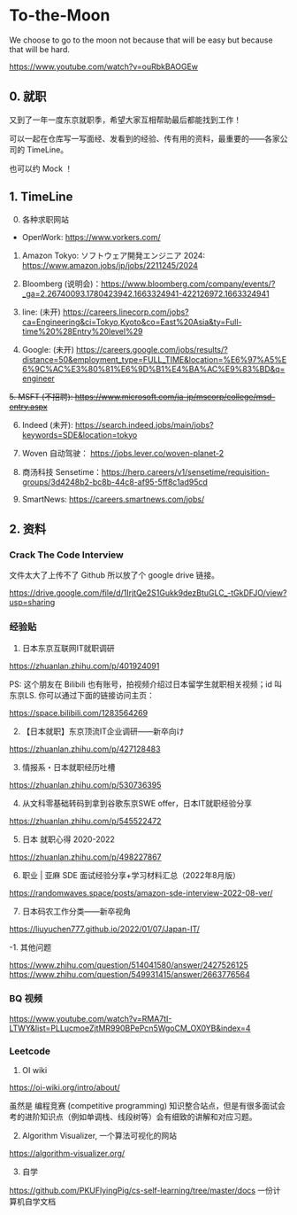 # To-the-Moon
We choose to go to the moon not because that will be easy but because that will be hard.

https://www.youtube.com/watch?v=ouRbkBAOGEw

## 0. 就职

又到了一年一度东京就职季，希望大家互相帮助最后都能找到工作！

可以一起在仓库写一写面经、发看到的经验、传有用的资料，最重要的——各家公司的 TimeLine。

也可以约 Mock ！

## 1. TimeLine

0. 各种求职网站

  - OpenWork: https://www.vorkers.com/

1. Amazon Tokyo: ソフトウェア開発エンジニア 2024: https://www.amazon.jobs/jp/jobs/2211245/2024

2. Bloomberg (说明会)：https://www.bloomberg.com/company/events/?_ga=2.26740093.1780423942.1663324941-422126972.1663324941

3. line: (未开) https://careers.linecorp.com/jobs?ca=Engineering&ci=Tokyo,Kyoto&co=East%20Asia&ty=Full-time%20%28Entry%20level%29

4. Google: (未开) https://careers.google.com/jobs/results/?distance=50&employment_type=FULL_TIME&location=%E6%97%A5%E6%9C%AC%E3%80%81%E6%9D%B1%E4%BA%AC%E9%83%BD&q=engineer

~~5. MSFT (不招聘): https://www.microsoft.com/ja-jp/mscorp/college/msd-entry.aspx~~

6. Indeed (未开): https://search.indeed.jobs/main/jobs?keywords=SDE&location=tokyo

7. Woven 自动驾驶： https://jobs.lever.co/woven-planet-2

8. 商汤科技 Sensetime：https://herp.careers/v1/sensetime/requisition-groups/3d4248b2-bc8b-44c8-af95-5ff8c1ad95cd

9. SmartNews: https://careers.smartnews.com/jobs/



## 2. 资料

### Crack The Code Interview

文件太大了上传不了 Github 所以放了个 google drive 链接。

https://drive.google.com/file/d/1IrjtQe2S1Gukk9dezBtuGLC_-tGkDFJO/view?usp=sharing


### 经验贴

1. 日本东京互联网IT就职调研

https://zhuanlan.zhihu.com/p/401924091

PS: 这个朋友在 Bilibili 也有账号，拍视频介绍过日本留学生就职相关视频；id 叫 东京LS. 你可以通过下面的链接访问主页：

https://space.bilibili.com/1283564269


2. 【日本就职】东京顶流IT企业调研——新卒向け

https://zhuanlan.zhihu.com/p/427128483

3. 情报系・日本就职经历吐槽

https://zhuanlan.zhihu.com/p/530736395

4. 从文科零基础转码到拿到谷歌东京SWE offer，日本IT就职经验分享

https://zhuanlan.zhihu.com/p/545522472

5. 日本 就职心得 2020-2022

https://zhuanlan.zhihu.com/p/498227867

6. 职业 | 亚麻 SDE 面试经验分享+学习材料汇总（2022年8月版）

https://randomwaves.space/posts/amazon-sde-interview-2022-08-ver/

7. 日本码农工作分类——新卒视角

https://liuyuchen777.github.io/2022/01/07/Japan-IT/



-1. 其他问题

https://www.zhihu.com/question/514041580/answer/2427526125
https://www.zhihu.com/question/549931415/answer/2663776564


### BQ 视频

https://www.youtube.com/watch?v=RMA7tI-LTWY&list=PLLucmoeZjtMR990BPePcn5WgoCM_OX0YB&index=4

### Leetcode


1. OI wiki

https://oi-wiki.org/intro/about/

虽然是 编程竞赛 (competitive programming) 知识整合站点，但是有很多面试会考的进阶知识点（例如单调栈、线段树等）会有细致的讲解和对应习题。

2. Algorithm Visualizer, 一个算法可视化的网站

https://algorithm-visualizer.org/

3. 自学

https://github.com/PKUFlyingPig/cs-self-learning/tree/master/docs 一份计算机自学文档
